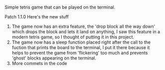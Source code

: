 Simple tetris game that can be played on the terminal.

Patch 1.1.0 Here's the new stuff

1.  The game now has an extra feature, the 'drop block all the way down' which drops the block and lets it land on anything, I saw this           feature in a modern tetris game, so I thought of putting it in this project.
2.  The game now has a sleep function placed right after the call to the fuction that prints the board to the terminal, I put it there            because it helps to prevent the game from 'flickering' too much and prevents 'ghost' blocks appearing on the terminal.
3.  More commets in the code
